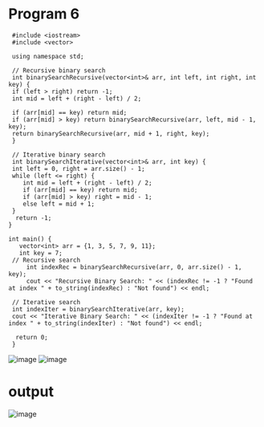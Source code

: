 # Program 6
     #include <iostream>
     #include <vector>

     using namespace std;

     // Recursive binary search
     int binarySearchRecursive(vector<int>& arr, int left, int right, int key) {
     if (left > right) return -1;
     int mid = left + (right - left) / 2;

     if (arr[mid] == key) return mid;
     if (arr[mid] > key) return binarySearchRecursive(arr, left, mid - 1, key);
     return binarySearchRecursive(arr, mid + 1, right, key);
     }

     // Iterative binary search
     int binarySearchIterative(vector<int>& arr, int key) {
     int left = 0, right = arr.size() - 1;
     while (left <= right) {
        int mid = left + (right - left) / 2;
        if (arr[mid] == key) return mid;
        if (arr[mid] > key) right = mid - 1;
        else left = mid + 1;
     }
      return -1;
    }

    int main() {
       vector<int> arr = {1, 3, 5, 7, 9, 11};
       int key = 7;
     // Recursive search
         int indexRec = binarySearchRecursive(arr, 0, arr.size() - 1, key);
         cout << "Recursive Binary Search: " << (indexRec != -1 ? "Found at index " + to_string(indexRec) : "Not found") << endl;

     // Iterative search
     int indexIter = binarySearchIterative(arr, key);
     cout << "Iterative Binary Search: " << (indexIter != -1 ? "Found at index " + to_string(indexIter) : "Not found") << endl;

      return 0;
     }


![image](https://github.com/user-attachments/assets/55834a9c-9e27-4000-b054-c15c911475fe)
![image](https://github.com/user-attachments/assets/f44ba695-9162-4293-96ce-237aa24e6ce0)

# output
![image](https://github.com/user-attachments/assets/b2b41950-5dc9-44cb-84e5-ed8937e6c857)

